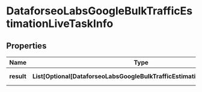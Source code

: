 # DataforseoLabsGoogleBulkTrafficEstimationLiveTaskInfo


## Properties

| Name | Type | Description | Notes |
|------------ | ------------- | ------------- | -------------|
**result** | **List[Optional[DataforseoLabsGoogleBulkTrafficEstimationLiveResultInfo]]** | array of results |[optional]|